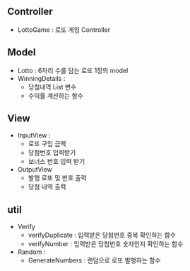 ## Controller
- LottoGame : 로또 게임 Controller

## Model
- Lotto : 6자리 수를 담는 로또 1장의 model
- WinningDetails :
  - 당첨내역 List 변수
  - 수익률 계산하는 함수

## View
- InputView :
  - 로또 구입 금액
  - 당첨번호 입력받기
  - 보너스 번호 입력 받기
- OutputView 
  - 발행 로또 및 번호 출력
  - 당첨 내역 출력


## util
- Verify
  - verifyDuplicate : 입력받은 당첨번호 중복 확인하는 함수
  - verifyNumber : 입력받은 당첨번호 숫자인지 확인하는 함수
- Random : 
  - GenerateNumbers : 랜덤으로 로또 발행하는 함수

